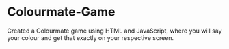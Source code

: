 # Colourmate-Game
Created a Colourmate game using HTML and JavaScript, where you will say your colour and get that exactly on your respective screen.
